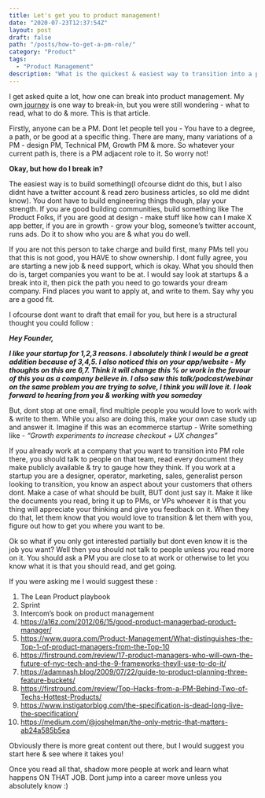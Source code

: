 ```yaml
---
title: Let's get you to product management! 
date: "2020-07-23T12:37:54Z"
layout: post
draft: false
path: "/posts/how-to-get-a-pm-role/"
category: "Product"
tags:
  - "Product Management"
description: "What is the quickest & easiest way to transition into a product role, what are the resources you should read before you do that? If these questions are on your mind, this is for you."
---
```


I get asked quite a lot, how one can break into product management. My own[ journey](https://www.vindhyac.com/posts/how-i-got-into-pm/) is one way to break-in, but you were still wondering - what to read, what to do & more. This is that article. 

Firstly, anyone can be a PM. Dont let people tell you - You have to a degree, a path, or be good at a specific thing. There are many, many variations of a PM - design PM, Technical PM, Growth PM & more. So whatever your current path is, there is a PM adjacent role to it. So worry not! 

**Okay, but how do I break in?** 

The easiest way is to build something(I ofcourse didnt do this, but I also didnt have a twitter account & read zero business articles, so old me didnt know). You dont have to build engineering things though, play your strength. If you are good building communities, build something like The Product Folks, if you are good at design - make stuff like how can I make X app better, if you are in growth - grow your blog, someone’s twitter account, runs ads. Do it to show who you are & what you do well. 

If you are not this person to take charge and build first, many PMs tell you that this is not good, you HAVE to show ownership. I dont fully agree, you are starting a new job & need support, which is okay. What you should then do is, target companies you want to be at. I would say look at startups & a break into it, then pick the path you need to go towards your dream company. Find places you want to apply at, and write to them. Say why you are a good fit. 

I ofcourse dont want to draft that email for you, but here is a structural thought you could follow : 

***Hey Founder,***

***I like your startup for 1,2,3 reasons. I absolutely think I would be a great addition because of 3,4,5. I also noticed this on your app/website - My thoughts on this are 6,7. Think it will change this % or work in the favour of this <thing> you as a company believe in. I also saw this talk/podcast/webinar on the same problem you are trying to solve, I think you will love it.***
***I look forward to hearing from you & working with you someday***

But, dont stop at one email, find multiple people you would love to work with & write to them. While you also are doing this, make your own case study up and answer it. Imagine if this was an ecommerce startup - Write something like - *“Growth experiments to increase checkout + UX changes”* 

If you already work at a company that you want to transition into PM role there, you should talk to people on that team, read every document they make publicly available & try to gauge how they think. If you work at a startup you are a designer, operator, marketing, sales, generalist person looking to transition, you know an aspect about your customers that others dont. Make a case of what should be built, BUT dont just say it. Make it like the documents you read, bring it up to PMs, or VPs whoever it is that you thing will appreciate your thinking and give you feedback on it. When they do that, let them know that you would love to transition & let them with you, figure out how to get you where you want to be. 

Ok so what if you only got interested partially but dont even know it is the job you want? Well then you should not talk to people unless you read more on it. You should ask a PM you are close to at work or otherwise to let you know what it is that you should read, and get going.

 If you were asking me I would suggest these : 

1. The Lean Product playbook 
2. Sprint 
3. Intercom’s book on product management
4.  https://a16z.com/2012/06/15/good-product-managerbad-product-manager/
5. https://www.quora.com/Product-Management/What-distinguishes-the-Top-1-of-product-managers-from-the-Top-10
6. https://firstround.com/review/17-product-managers-who-will-own-the-future-of-nyc-tech-and-the-9-frameworks-theyll-use-to-do-it/
7. https://adamnash.blog/2009/07/22/guide-to-product-planning-three-feature-buckets/
8. https://firstround.com/review/Top-Hacks-from-a-PM-Behind-Two-of-Techs-Hottest-Products/
9. https://www.instigatorblog.com/the-specification-is-dead-long-live-the-specification/
10. https://medium.com/@joshelman/the-only-metric-that-matters-ab24a585b5ea

Obviously there is more great content out there, but I would suggest you start here & see where it takes you! 

Once you read all that, shadow more people at work and learn what happens ON THAT JOB. Dont jump into a career move unless you absolutely know :) 
